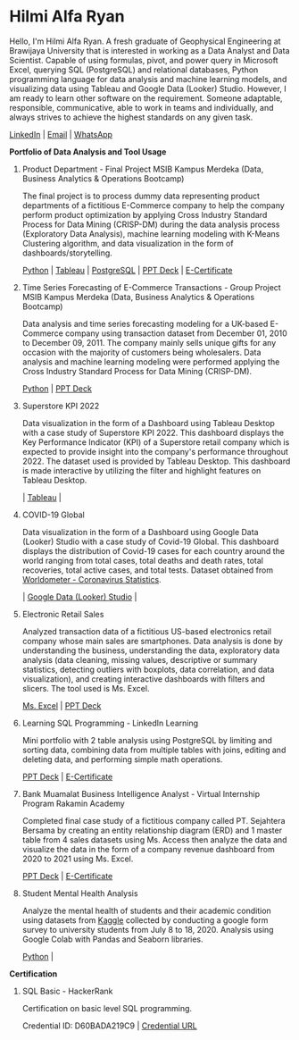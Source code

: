 # Hilmi Alfa Ryan

Hello, I'm Hilmi Alfa Ryan. A fresh graduate of Geophysical Engineering at Brawijaya University that is interested in working as a 
Data Analyst and Data Scientist. Capable of using formulas, pivot, and power query in Microsoft Excel, 
querying SQL (PostgreSQL) and relational databases, Python programming language for data analysis and 
machine learning models, and visualizing data using Tableau and Google Data (Looker) Studio. However, I 
am ready to learn other software on the requirement. Someone adaptable, responsible, communicative, 
able to work in teams and individually, and always strives to achieve the highest standards on any given 
task.


[LinkedIn](https://www.linkedin.com/in/hilmialfaryan) | [Email](alfaryanhilmi@gmail.com) | [WhatsApp](https://wa.me/62895383062990)

**Portfolio of Data Analysis and Tool Usage**

1. Product Department - Final Project MSIB Kampus Merdeka (Data, Business Analytics & Operations Bootcamp)
   
   The final project is to process dummy data representing product departments of a fictitious E-Commerce company to help the company perform product optimization by    applying Cross Industry Standard Process for Data Mining (CRISP-DM) during the data analysis process (Exploratory Data Analysis), machine learning modeling with K-Means Clustering algorithm, and data visualization in the form of dashboards/storytelling.
   
   [Python](https://github.com/hilmialfar/Ruangguru-Project/blob/main/FinalProjectRuangguru_Hilmi_Alfa_Ryan.ipynb) | [Tableau](https://public.tableau.com/views/ProductDepartemenDashboard/DashboardCP52?:language=en-US&publish=yes&:display_count=n&:origin=viz_share_link) | [PostgreSQL](https://github.com/hilmialfar/Ruangguru-Project/blob/main/Query_FP_Ruangguru_1.sql) | [PPT Deck](https://drive.google.com/file/d/1vXXyiXLm_NQKii153sI_fI26cRnBi1uD/view) | [E-Certificate](https://drive.google.com/file/d/1C52z3SdmcUo92FjS6DO4wSS_GWOabDw9/view)
   
2. Time Series Forecasting of E-Commerce Transactions - Group Project MSIB Kampus Merdeka (Data, Business Analytics & Operations Bootcamp)
    
    Data analysis and time series forecasting modeling for a UK-based E-Commerce company using transaction dataset from December 01, 2010 to December 09, 2011. The company mainly sells unique gifts for any occasion with the majority of customers being wholesalers. Data analysis and machine learning modeling were performed applying the Cross Industry Standard Process for Data Mining (CRISP-DM).
    
    [Python](https://github.com/hilmialfar/Ruangguru-Project/blob/main/Group_Project_Time_series_Forecasting.ipynb) | [PPT Deck](https://drive.google.com/file/d/1loMS-ZQUocdTXUUQFndtUaFBhlWYJnuF/view?usp=share_link)
    
3. Superstore KPI 2022
  
   Data visualization in the form of a Dashboard using Tableau Desktop with a case study of Superstore KPI 2022. This dashboard displays the Key Performance Indicator (KPI) of a Superstore retail company which is expected to provide insight into the company's performance throughout 2022. The dataset used is provided by Tableau Desktop. This dashboard is made interactive by utilizing the filter and highlight features on Tableau Desktop.
   
   | [Tableau](https://public.tableau.com/app/profile/hilmialfaryan/viz/SuperstoreKPI_16571832598540/DashboardKPI) |
   
4. COVID-19 Global
  
   Data visualization in the form of a Dashboard using Google Data (Looker) Studio with a case study of Covid-19 Global. This dashboard displays the distribution of Covid-19 cases for each country around the world ranging from total cases, total deaths and death rates, total recoveries, total active cases, and total tests. Dataset obtained from [Worldometer - Coronavirus Statistics](https://www.worldometers.info/coronavirus/).
   
   | [Google Data (Looker) Studio](https://datastudio.google.com/u/0/reporting/7197c14f-2576-4f38-afb3-3b5776671455/page/9oHxC) |

5. Electronic Retail Sales
    
   Analyzed transaction data of a fictitious US-based electronics retail company whose main sales are smartphones. Data analysis is done by understanding the business, understanding the data, exploratory data analysis (data cleaning, missing values, descriptive or summary statistics, detecting outliers with boxplots, data correlation, and data visualization), and creating interactive dashboards with filters and slicers. The tool used is Ms. Excel.
   
   [Ms. Excel](https://docs.google.com/spreadsheets/d/1MR1EC5GMr1quFLF6HdIEexNXGg45YSYo/edit?usp=share_link&ouid=113445932155232123441&rtpof=true&sd=true) | [PPT Deck](https://drive.google.com/file/d/1-0e5fcRhIvXrQz22w3pHEPe3D9t-BN73/view?usp=share_link)

6. Learning SQL Programming - LinkedIn Learning
   
   Mini portfolio with 2 table analysis using PostgreSQL by limiting and sorting data, combining data from multiple tables with joins, editing and deleting data, and performing simple math operations.
   
   [PPT Deck](https://drive.google.com/file/d/1QBewSzoI4SAs0A9Xkm7R2n8245sbH1u-/view) | [E-Certificate](https://drive.google.com/file/d/17qOviPquZjOOHmQofKBsQr7ppqkM7c07/view?usp=share_link)
   
7. Bank Muamalat Business Intelligence Analyst - Virtual Internship Program Rakamin Academy

   Completed final case study of a fictitious company called PT. Sejahtera Bersama by creating an entity relationship diagram (ERD) and 1 master table from 4 sales datasets using Ms. Access then analyze the data and visualize the data in the form of a company revenue dashboard from 2020 to 2021 using Ms. Excel.
   
   [PPT Deck](https://drive.google.com/file/d/1dM82dPtD1GPDKPiEW8Ks9xDo4n1vqPt6/view?usp=share_link) | [E-Certificate](https://drive.google.com/file/d/1Y5oLnGv59EgoY9JzJ0iDEGHxNskRRHE5/view?usp=share_link)

8. Student Mental Health Analysis
   
   Analyze the mental health of students and their academic condition using datasets from [Kaggle](https://www.kaggle.com/datasets/shariful07/student-mental-health) collected by conducting a google form survey to university students from July 8 to 18, 2020. Analysis using Google Colab with Pandas and Seaborn libraries.
   
   [Python](https://github.com/hilmialfar/Self-Project/blob/main/StudentMentalHealth_DataAnalysis.ipynb) |

**Certification**
1. SQL Basic - HackerRank
   
   Certification on basic level SQL programming.
   
   Credential ID: D60BADA219C9 | [Credential URL](https://www.hackerrank.com/certificates/d60bada219c9)
